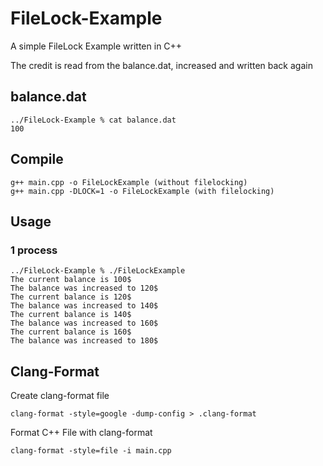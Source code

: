 # FileLock-Example
A simple FileLock Example written in C++

The credit is read from the balance.dat, increased and written back again

## balance.dat
```
../FileLock-Example % cat balance.dat 
100
```

## Compile
```
g++ main.cpp -o FileLockExample (without filelocking)
g++ main.cpp -DLOCK=1 -o FileLockExample (with filelocking)
```

## Usage
### 1 process
```
../FileLock-Example % ./FileLockExample 
The current balance is 100$
The balance was increased to 120$
The current balance is 120$
The balance was increased to 140$
The current balance is 140$
The balance was increased to 160$
The current balance is 160$
The balance was increased to 180$
```

## Clang-Format
Create clang-format file
```
clang-format -style=google -dump-config > .clang-format
```

Format C++ File with clang-format
```
clang-format -style=file -i main.cpp
```
